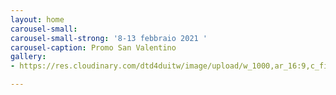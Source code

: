 ```yaml
---
layout: home
carousel-small: 
carousel-small-strong: '8-13 febbraio 2021 '
carousel-caption: Promo San Valentino
gallery:
- https://res.cloudinary.com/dtd4duitw/image/upload/w_1000,ar_16:9,c_fill,g_auto,e_sharpen/v1567253002/viterbo/70215721_1441918852613190_8315255086775271424_o.jpg

---
```

